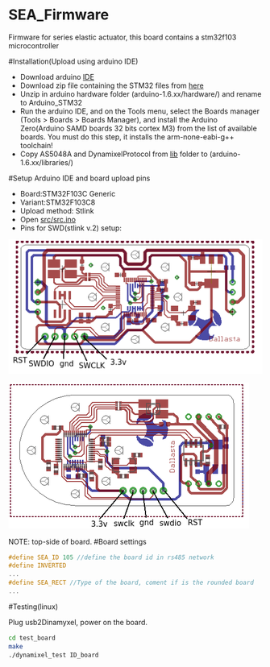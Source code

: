 # SEA_Firmware
Firmware for series elastic actuator, this board contains a stm32f103 microcontroller

#Installation(Upload using arduino IDE)

- Download arduino [IDE](https://www.arduino.cc/en/Main/Software)
- Download zip file containing the STM32 files from [here](https://github.com/fabriciopk/Arduino_STM32/archive/master.zip)
- Unzip in arduino hardware folder (arduino-1.6.xx/hardware/) and rename to Arduino_STM32
- Run the arduino IDE, and on the Tools menu, select the Boards manager (Tools > Boards > Boards Manager), and install the Arduino Zero(Arduino SAMD boards 32 bits cortex M3) from the list of available boards. You must do this step, it installs the arm-none-eabi-g++ toolchain!
- Copy AS5048A and DynamixelProtocol from [lib](https://github.com/fabriciopk/SEA_Firmware/tree/master/lib) folder to (arduino-1.6.xx/libraries/)


#Setup Arduino IDE and board upload pins
- Board:STM32F103C Generic
- Variant:STM32F103C8
- Upload method: Stlink
- Open [src/src.ino](https://github.com/fabriciopk/SEA_Firmware/blob/master/src/src.ino)
- Pins for SWD(stlink v.2) setup:

![alt tag](https://github.com/fabriciopk/SEA_Firmware/blob/master/hardware/retangular.png)

![alt tag](https://github.com/fabriciopk/SEA_Firmware/blob/master/hardware/round.png)

NOTE: top-side of board.
#Board settings
```c++
#define SEA_ID 105 //define the board id in rs485 network
#define INVERTED
...
#define SEA_RECT //Type of the board, coment if is the rounded board
...
```
#Testing(linux)

Plug usb2Dinamyxel, power on the board.
```bash
cd test_board
make
./dynamixel_test ID_board
```
